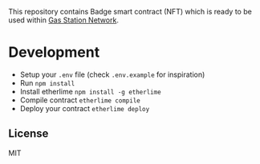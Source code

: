 This repository contains Badge smart contract (NFT) which is ready to be used within [Gas Station Network](https://gsn.openzeppelin.com).

# Development
* Setup your `.env` file (check `.env.example` for inspiration)
* Run `npm install`
* Install etherlime `npm install -g etherlime`
* Compile contract `etherlime compile`
* Deploy your contract `etherlime deploy`

License
----
MIT

